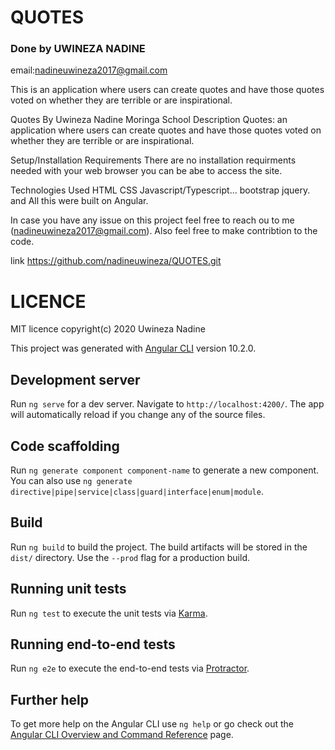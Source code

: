# QUOTES

### Done by UWINEZA NADINE
email:nadineuwineza2017@gmail.com

This is an application where users can create quotes and have those quotes voted on whether they are terrible or are inspirational.

Quotes 
By Uwineza Nadine
Moringa School
Description
Quotes: an application where users can create quotes and have those quotes voted on whether they are terrible or are inspirational.

Setup/Installation Requirements
There are no installation requirments needed with your web browser you can be abe to access the site.

Technologies Used
 HTML 
 CSS Javascript/Typescript...
 bootstrap
 jquery. and
 All this were built on Angular.

 In case you have any issue on this project feel free to reach ou to me (nadineuwineza2017@gmail.com). Also feel free to make contribtion to the code.

 link 
 https://github.com/nadineuwineza/QUOTES.git

# LICENCE

 MIT licence
 copyright(c) 2020 Uwineza Nadine



This project was generated with [Angular CLI](https://github.com/angular/angular-cli) version 10.2.0.

## Development server

Run `ng serve` for a dev server. Navigate to `http://localhost:4200/`. The app will automatically reload if you change any of the source files.

## Code scaffolding

Run `ng generate component component-name` to generate a new component. You can also use `ng generate directive|pipe|service|class|guard|interface|enum|module`.

## Build

Run `ng build` to build the project. The build artifacts will be stored in the `dist/` directory. Use the `--prod` flag for a production build.

## Running unit tests

Run `ng test` to execute the unit tests via [Karma](https://karma-runner.github.io).

## Running end-to-end tests

Run `ng e2e` to execute the end-to-end tests via [Protractor](http://www.protractortest.org/).

## Further help

To get more help on the Angular CLI use `ng help` or go check out the [Angular CLI Overview and Command Reference](https://angular.io/cli) page.

